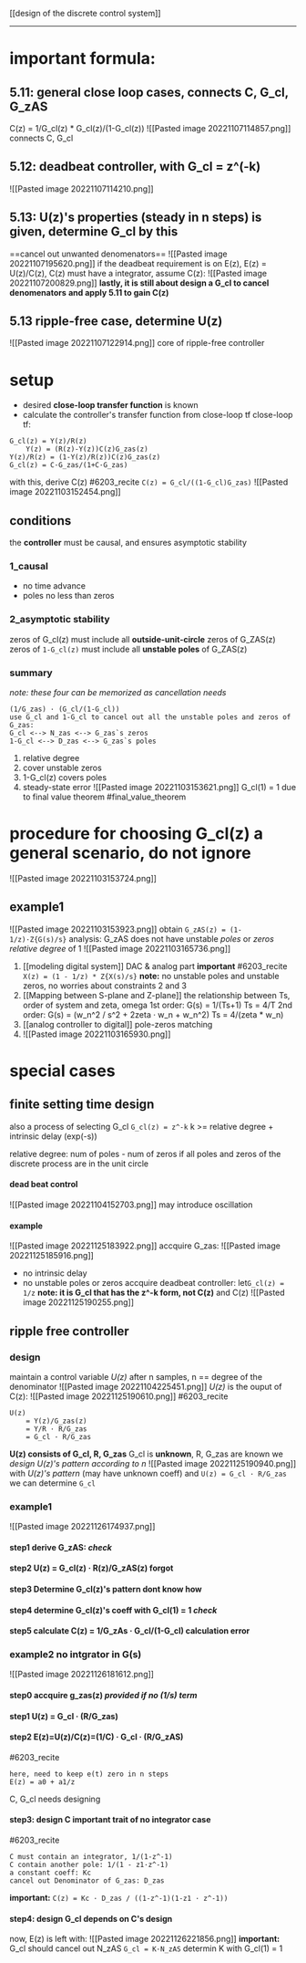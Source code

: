 [[design of the discrete control system]]
****
# important formula:
## 5.11: **general close loop cases, connects C, G_cl, G_zAS** 
C(z) = 1/G_cl(z) * G_cl(z)/(1-G_cl(z))
![[Pasted image 20221107114857.png]]
	connects C, G_cl
## 5.12: **deadbeat controller, with G_cl = z^(-k)** 
![[Pasted image 20221107114210.png]]

## 5.13: U(z)'s properties (steady in n steps) is given, determine G_cl by this
==cancel out unwanted denomenators==
![[Pasted image 20221107195620.png]]
if the deadbeat requirement is on E(z), E(z) = U(z)/C(z),
C(z) must have a integrator, 
assume C(z):
![[Pasted image 20221107200829.png]]
**lastly, it is still about design a G_cl to cancel denomenators**
**and apply 5.11 to gain C(z)**

## 5.13 ripple-free case, determine U(z)
![[Pasted image 20221107122914.png]]
core of ripple-free controller
# setup
- desired **close-loop transfer function** is known
- calculate the controller's transfer function from close-loop tf
close-loop tf:
```
G_cl(z) = Y(z)/R(z)
	Y(z) = (R(z)-Y(z))C(z)G_zas(z)
Y(z)/R(z) = (1-Y(z)/R(z))C(z)G_zas(z)
G_cl(z) = C·G_zas/(1+C·G_zas)
```
with this, derive C(z)
#6203_recite 
`C(z) = G_cl/((1-G_cl)G_zas)`
![[Pasted image 20221103152454.png]]
## conditions
the **controller** must be causal, and ensures asymptotic stability
### 1_causal
- no time advance
- poles no less than zeros
### 2_asymptotic stability
zeros of G_cl(z) must include all **outside-unit-circle** zeros of G_ZAS(z)
zeros of `1-G_cl(z)` must include all **unstable poles** of G_ZAS(z)
### summary
_note: these four can be memorized as cancellation needs_
```
(1/G_zas) · (G_cl/(1-G_cl))
use G_cl and 1-G_cl to cancel out all the unstable poles and zeros of G_zas:
G_cl <--> N_zas <--> G_zas`s zeros
1-G_cl <--> D_zas <--> G_zas`s poles
```
1. relative degree
2. cover unstable zeros
3. 1-G_cl(z) covers poles
4. steady-state error
![[Pasted image 20221103153621.png]]
G_cl(1) = 1 due to final value theorem
#final_value_theorem 
# procedure for choosing G_cl(z) **a general scenario, do not ignore**
![[Pasted image 20221103153724.png]]
## example1
![[Pasted image 20221103153923.png]]
obtain `G_zAS(z) = (1-1/z)·Z{G(s)/s}`
	analysis:
		G_zAS does not have unstable _poles_ or _zeros_
		_relative degree_ of 1
![[Pasted image 20221103165736.png]]
1. [[modeling digital system]] DAC & analog part
	**important**
	#6203_recite 
	`X(z) = (1 - 1/z) * Z{X(s)/s}`
	**note:** no unstable poles and unstable zeros, no worries about constraints 2 and 3
2. [[Mapping between S-plane and Z-plane]]
	the relationship between Ts, order of system and zeta, omega
		1st order: G(s) = 1/(Ts+1)
		Ts = 4/T
		2nd order: G(s) = (w_n^2 / s^2 + 2zeta · w_n + w_n^2)
		Ts = 4/(zeta * w_n)
3. [[analog controller to digital]]
	pole-zeros matching
4. ![[Pasted image 20221103165930.png]]
# special cases
## finite setting time design
also a process of selecting G_cl
`G_cl(z) = z^-k`
k >= relative degree + intrinsic delay (exp(-s))

relative degree: num of poles - num of zeros
	if all poles and zeros of the discrete process are in the unit circle
#### dead beat control
![[Pasted image 20221104152703.png]]
may introduce oscillation

#### example
![[Pasted image 20221125183922.png]]
accquire G_zas:
![[Pasted image 20221125185916.png]]
- no intrinsic delay
- no unstable poles or zeros
accquire deadbeat controller:
	let`G_cl(z) = 1/z`
	**note: it is G_cl that has the z^-k form, not C(z)**
	and C(z)
	![[Pasted image 20221125190255.png]]

## ripple free controller
### design
maintain a control variable _U(z)_ after n samples, n == degree of the denominator
![[Pasted image 20221104225451.png]]
_U(z)_ is the ouput of C(z):
![[Pasted image 20221125190610.png]]
#6203_recite 
```
U(z) 
	= Y(z)/G_zas(z)
	= Y/R · R/G_zas
	= G_cl · R/G_zas
```
**U(z) consists of G_cl, R, G_zas**
G_cl is **unknown**, R, G_zas are known
we _design U(z)'s pattern according to n_
![[Pasted image 20221125190940.png]]
with _U(z)'s pattern_ (may have unknown coeff) and `U(z) = G_cl · R/G_zas`
we can determine `G_cl`

### example1
![[Pasted image 20221126174937.png]]
#### step1 derive G_zAS: _check_
#### step2 U(z) = G_cl(z) · R(z)/G_zAS(z) **forgot**
#### step3 Determine G_cl(z)'s pattern **dont know how**
#### step4 determine G_cl(z)'s coeff with G_cl(1) = 1 _check_
#### step5 calculate C(z) = 1/G_zAs · G_cl/(1-G_cl) **calculation error**

### example2 **no intgrator in G(s)**
![[Pasted image 20221126181612.png]]
#### step0  accquire g_zas(z) _provided if no (1/s) term_
#### step1 U(z) = G_cl · (R/G_zas)
#### step2 **E(z)=U(z)/C(z)=(1/C) · G_cl · (R/G_zAS)**
#6203_recite 
```
here, need to keep e(t) zero in n steps
E(z) = a0 + a1/z
```
C, G_cl needs designing
#### step3: design C **important trait of no integrator case**
#6203_recite 
```
C must contain an integrator, 1/(1-z^-1)
C contain another pole: 1/(1 - z1·z^-1)
a constant coeff: Kc
cancel out Denominator of G_zas: D_zas
```
**important:**
`C(z) = Kc · D_zas / ((1-z^-1)(1-z1 · z^-1))`
#### step4: design G_cl **depends on C's design**
now, E(z) is left with:
![[Pasted image 20221126221856.png]]
**important:**
G_cl should cancel out N_zAS
`G_cl = K·N_zAS`
determin K with G_cl(1) = 1